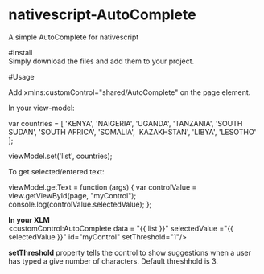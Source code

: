 # nativescript-AutoComplete
A simple AutoComplete for nativescript

<p>
            #Install<br />Simply download the files and add them to your project.</p>
<p>
            #Usage<br />
            <p>
Add xmlns:customControl="shared/AutoComplete" on the page element.
                        </p>
                        <p>
In your view-model:
            </p>
            <p>
var countries = [
            'KENYA',
            'NAIGERIA',
            'UGANDA',
            'TANZANIA',
            'SOUTH SUDAN',
            'SOUTH AFRICA',
            'SOMALIA',
            'KAZAKHSTAN',
            'LIBYA',
            'LESOTHO'
        ];
            </p>
            <p>
 viewModel.set('list', countries);
            </p>
            <p>
 To get selected/entered text:
            </p>
            <p>
 viewModel.getText = function (args) {
        var controlValue = view.getViewById(page, "myControl");
        console.log(controlValue.selectedValue);
    };
 </p>
 <p>
            <b>In your XLM</b>
            <br />		
            &lt;customControl:AutoComplete data = "{{ list }}"  selectedValue ="{{ selectedValue }}" id="myControl" setThreshold="1"&#47;&gt;
            </p>
            <p>            
            <b>setThreshold</b> property tells the control to show suggestions when a user has typed a give number of characters. Default threshhold is 3.
            <br />
            <customControl:AutoComplete data = "{{ list }}"  selectedValue ="{{ selectedValue }}" id="myControl" setThreshold="1" />
</p>

